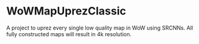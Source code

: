 # WoWMapUprezClassic
A project to uprez every single low quality map in WoW using SRCNNs. All fully constructed maps will result in 4k resolution.
